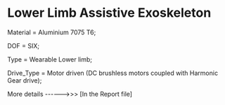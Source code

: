 # Lower Limb Assistive Exoskeleton

Material = Aluminium 7075 T6;

DOF = SIX;

Type = Wearable Lower limb;

Drive_Type = Motor driven (DC brushless motors coupled with Harmonic Gear drive);

More details ------>>> [In the Report file]
